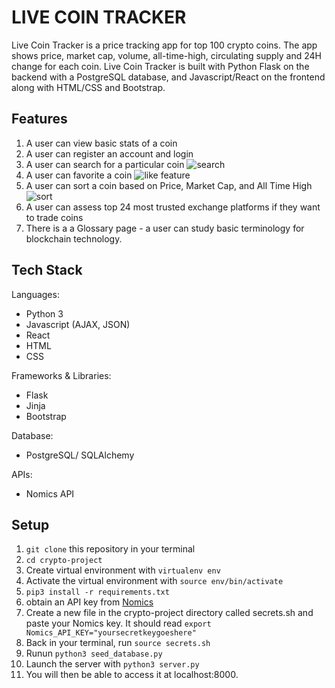 # LIVE COIN TRACKER
Live Coin Tracker is a price tracking app for top 100 crypto coins. The app shows price, market cap, volume, all-time-high, circulating supply and 24H change for each coin. Live Coin Tracker is built with Python Flask on the backend with a PostgreSQL database, and Javascript/React on the frontend along with HTML/CSS and Bootstrap.

## Features

1. A user can view basic stats of a coin 
2. A user can register an account and login
3. A user can search for a particular coin
![search](https://user-images.githubusercontent.com/88920819/139940772-aa7b219f-e2c4-411f-a44d-0f0896740979.gif)
5. A user can favorite a coin
![like feature](https://user-images.githubusercontent.com/88920819/139940992-78ef8e76-60eb-44b8-a8db-d20017e39c16.gif)
7. A user can sort a coin based on Price, Market Cap, and All Time High
![sort](https://user-images.githubusercontent.com/88920819/139940902-aa4919ce-7eba-475d-b1f9-be03508885a4.gif)
8. A user can assess top 24 most trusted exchange platforms if they want to trade coins
10. There is a a Glossary page - a user can study basic terminology for blockchain technology.


## Tech Stack
Languages:
* Python 3 
* Javascript (AJAX, JSON)
* React
* HTML
* CSS

Frameworks & Libraries:
* Flask
* Jinja
* Bootstrap

Database:
* PostgreSQL/ SQLAlchemy

APIs:
* Nomics API

## Setup
1. `git clone` this repository in your terminal
2. `cd crypto-project`
3. Create virtual environment with `virtualenv env`
4. Activate the virtual environment with `source env/bin/activate`
5. `pip3 install -r requirements.txt`
6. obtain an API key from [Nomics](https://nomics.com/docs/)
7. Create a new file in the crypto-project directory called secrets.sh and paste your Nomics key. It should read `export Nomics_API_KEY="yoursecretkeygoeshere"`
8. Back in your terminal, run `source secrets.sh`
9. Runun `python3 seed_database.py`
10. Launch the server with `python3 server.py`
11. You will then be able to access it at localhost:8000.

